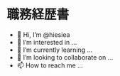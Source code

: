 # 職務経歴書

- 👋 Hi, I’m @hiesiea
- 👀 I’m interested in ...
- 🌱 I’m currently learning ...
- 💞️ I’m looking to collaborate on ...
- 📫 How to reach me ...

<!---
hiesiea/hiesiea is a ✨ special ✨ repository because its `README.md` (this file) appears on your GitHub profile.
You can click the Preview link to take a look at your changes.
--->
